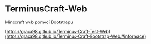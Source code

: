 # TerminusCraft-Web

Minecraft web pomocí Bootstrapu

[https://graca98.github.io/Terminus-Craft-Test-Web](https://graca98.github.io/Terminus-Craft-Bootstrap-Web/#informace)
